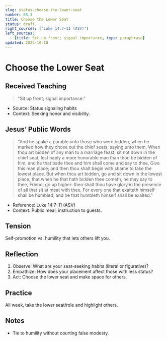 ```yaml
---
slug: status-choose-the-lower-seat
number: 05.3
title: Choose the Lower Seat
status: draft
right_sources: ["Luke 14:7–11 (ASV)"]
left_sources:
  - {title: Sit up front; signal importance, type: paraphrase}
updated: 2025-10-10
---
```


# Choose the Lower Seat

## Received Teaching
> "Sit up front; signal importance."
- Source: Status signaling habits
- Context: Seeking honor and visibility.

## Jesus’ Public Words
> "And he spake a parable unto those who were bidden, when he marked how they chose out the chief seats; saying unto them, When thou art bidden of any man to a marriage feast, sit not down in the chief seat; lest haply a more honorable man than thou be bidden of him, and he that bade thee and him shall come and say to thee, Give this man place; and then thou shalt begin with shame to take the lowest place. But when thou art bidden, go and sit down in the lowest place; that when he that hath bidden thee cometh, he may say to thee, Friend, go up higher: then shalt thou have glory in the presence of all that sit at meat with thee. For every one that exalteth himself shall be humbled; and he that humbleth himself shall be exalted."
- Reference: Luke 14:7–11 (ASV)
- Context: Public meal; instruction to guests.

## Tension
Self-promotion vs. humility that lets others lift you.

## Reflection
1. Observe: What are your seat-seeking habits (literal or figurative)?
2. Empathize: How does your placement affect those with less status?
3. Act: Choose the lower seat and make space for others.

## Practice
All week, take the lower seat/role and highlight others.

## Notes
- Tie to humility without courting false modesty.